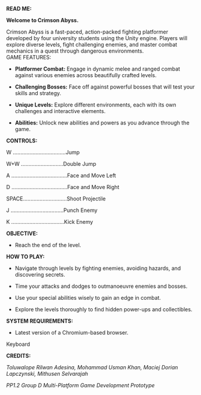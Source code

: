 **READ ME:**

**Welcome to Crimson Abyss.**

Crimson Abyss is a fast-paced, action-packed fighting platformer developed by four university students using the Unity engine. Players will explore diverse levels, fight challenging enemies, and master combat mechanics in a quest through dangerous environments.\
GAME FEATURES:

-   **Platformer Combat:** Engage in dynamic melee and ranged combat against various enemies across beautifully crafted levels.

-   **Challenging Bosses:** Face off against powerful bosses that will test your skills and strategy.

-   **Unique Levels:** Explore different environments, each with its own challenges and interactive elements.

-   **Abilities:** Unlock new abilities and powers as you advance through the game.

**CONTROLS:**

W ...................................Jump

W+W ............................Double Jump

A .....................................Face and Move Left

D .....................................Face and Move Right

SPACE.............................Shoot Projectile

J ...................................Punch Enemy

K ...................................Kick Enemy

**OBJECTIVE:**

-   Reach the end of the level.

**HOW TO PLAY:**

-   Navigate through levels by fighting enemies, avoiding hazards, and discovering secrets.

-   Time your attacks and dodges to outmanoeuvre enemies and bosses.

-   Use your special abilities wisely to gain an edge in combat.

-   Explore the levels thoroughly to find hidden power-ups and collectibles.

**SYSTEM REQUIREMENTS:**

-   Latest version of a Chromium-based browser.

Keyboard

**CREDITS:**

*Toluwalope Rilwan Adesina, Mohammad Usman Khan, Maciej Dorian Lapczynski, Mithusen Selvarajah*

*PP1.2 Group D Multi-Platform Game Development Prototype*
